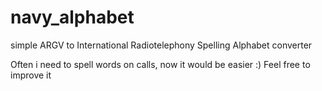 # navy_alphabet
simple ARGV to International Radiotelephony Spelling Alphabet converter

Often i need to spell words on calls, now it would be easier :)
Feel free to improve it
